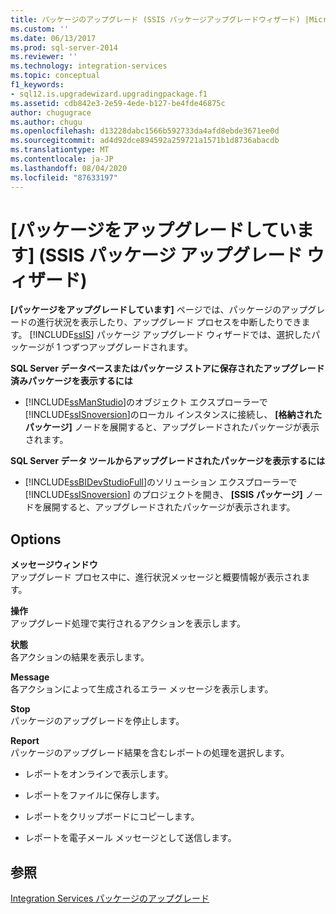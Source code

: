 ```yaml
---
title: パッケージのアップグレード (SSIS パッケージアップグレードウィザード) |Microsoft Docs
ms.custom: ''
ms.date: 06/13/2017
ms.prod: sql-server-2014
ms.reviewer: ''
ms.technology: integration-services
ms.topic: conceptual
f1_keywords:
- sql12.is.upgradewizard.upgradingpackage.f1
ms.assetid: cdb842e3-2e59-4ede-b127-be4fde46875c
author: chugugrace
ms.author: chugu
ms.openlocfilehash: d13228dabc1566b592733da4afd8ebde3671ee0d
ms.sourcegitcommit: ad4d92dce894592a259721a1571b1d8736abacdb
ms.translationtype: MT
ms.contentlocale: ja-JP
ms.lasthandoff: 08/04/2020
ms.locfileid: "87633197"
---
```

# <a name="upgrading-the-packages-ssis-package-upgrade-wizard"></a>[パッケージをアップグレードしています] (SSIS パッケージ アップグレード ウィザード)
  **[パッケージをアップグレードしています]** ページでは、パッケージのアップグレードの進行状況を表示したり、アップグレード プロセスを中断したりできます。 [!INCLUDE[ssIS](../includes/ssis-md.md)] パッケージ アップグレード ウィザードでは、選択したパッケージが 1 つずつアップグレードされます。  
  
 **SQL Server データベースまたはパッケージ ストアに保存されたアップグレード済みパッケージを表示するには**  
  
-   [!INCLUDE[ssManStudio](../includes/ssmanstudio-md.md)]のオブジェクト エクスプローラーで [!INCLUDE[ssISnoversion](../includes/ssisnoversion-md.md)]のローカル インスタンスに接続し、 **[格納されたパッケージ]** ノードを展開すると、アップグレードされたパッケージが表示されます。  
  
 **SQL Server データ ツールからアップグレードされたパッケージを表示するには**  
  
-   [!INCLUDE[ssBIDevStudioFull](../includes/ssbidevstudiofull-md.md)]のソリューション エクスプローラーで [!INCLUDE[ssISnoversion](../includes/ssisnoversion-md.md)] のプロジェクトを開き、 **[SSIS パッケージ]** ノードを展開すると、アップグレードされたパッケージが表示されます。  
  
## <a name="options"></a>Options  
 **メッセージウィンドウ**  
 アップグレード プロセス中に、進行状況メッセージと概要情報が表示されます。  
  
 **操作**  
 アップグレード処理で実行されるアクションを表示します。  
  
 **状態**  
 各アクションの結果を表示します。  
  
 **Message**  
 各アクションによって生成されるエラー メッセージを表示します。  
  
 **Stop**  
 パッケージのアップグレードを停止します。  
  
 **Report**  
 パッケージのアップグレード結果を含むレポートの処理を選択します。  
  
-   レポートをオンラインで表示します。  
  
-   レポートをファイルに保存します。  
  
-   レポートをクリップボードにコピーします。  
  
-   レポートを電子メール メッセージとして送信します。  
  
## <a name="see-also"></a>参照  
 [Integration Services パッケージのアップグレード](install-windows/upgrade-integration-services-packages.md)  
  
  
